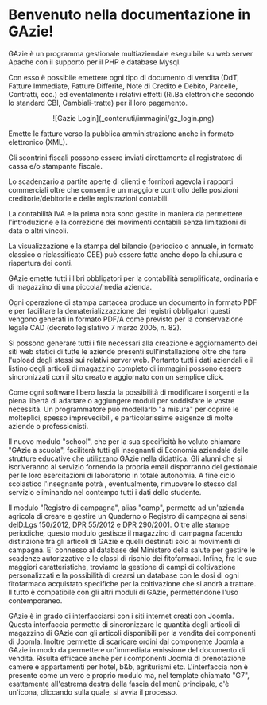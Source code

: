 # Benvenuto nella documentazione in GAzie!

GAzie è un programma gestionale multiaziendale eseguibile su web server Apache con il supporto per il PHP e database Mysql.

Con esso è possibile emettere ogni tipo di documento di vendita (DdT, Fatture Immediate, Fatture Differite, Note di Credito e Debito, Parcelle, Contratti, ecc.) ed eventalmente i relativi effetti (Ri.Ba elettroniche secondo lo standard CBI, Cambiali-tratte) per il loro pagamento.

<center>![Gazie Login](_contenuti/immagini/gz_login.png)</center>

Emette le fatture verso la pubblica amministrazione anche in formato elettronico (XML).

Gli scontrini fiscali possono essere inviati direttamente al registratore di cassa e/o stampante fiscale.

Lo scadenzario a partite aperte di clienti e fornitori agevola i rapporti commerciali oltre che consentire un maggiore controllo delle posizioni creditorie/debitorie e delle registrazioni contabili.

La contabilità IVA e la prima nota sono gestite in maniera da permettere l'introduzione e la correzione dei movimenti contabili senza limitazioni di data o altri vincoli.

La visualizzazione e la stampa del bilancio (periodico o annuale, in formato classico o riclassificato CEE) può essere fatta anche dopo la chiusura e riapertura dei conti.

GAzie emette tutti i libri obbligatori per la contabilità semplificata, ordinaria e di magazzino di una piccola/media azienda.

Ogni operazione di stampa cartacea produce un documento in formato PDF e per facilitare la dematerializzazzione dei registri obbligatori questi vengono generati in formato PDF/A come previsto per la conservazione legale CAD (decreto legislativo 7 marzo 2005, n. 82).

Si possono generare tutti i file necessari alla creazione e aggiornamento dei siti web statici di tutte le aziende presenti sull'installazione oltre che fare l'upload degli stessi sui relativi server web. Pertanto tutti i dati aziendali e il listino degli articoli di magazzino completo di immagini possono essere sincronizzati con il sito creato e aggiornato con un semplice click.

Come ogni software libero lascia la possibilità di modificare i sorgenti e la piena libertà di adattare o aggiungere moduli per soddisfare le vostre necessità. Un programmatore può modellarlo "a misura" per coprire le molteplici, spesso imprevedibili, e particolarissime esigenze di molte aziende o professionisti.

Il nuovo modulo "school", che per la sua specificità ho voluto chiamare "GAzie a scuola", faciliterà tutti gli insegnanti di Economia aziendale delle strutture educative che utilizzano GAzie nella didattica. Gli alunni che si iscriveranno al servizio fornendo la propria email disporranno del gestionale per le loro esercitazioni di laboratorio in totale autonomia. A fine ciclo scolastico l'insegnante potrà , eventualmente, rimuovere lo stesso dal servizio eliminando nel contempo tutti i dati dello studente. 

Il modulo "Registro di campagna", alias "camp", permette ad un'azienda agricola di creare e gestire un Quaderno o Registro di campagna ai sensi delD.Lgs 150/2012, DPR 55/2012 e DPR 290/2001. Oltre alle stampe periodiche, questo modulo gestisce il magazzino di campagna facendo distinzione fra gli articoli di GAzie e quelli destinati solo ai movimenti di campagna. E' connesso al database del Ministero della salute per gestire le scadenze autorizzative e le classi di rischio dei fitofarmaci. Infine, fra le sue maggiori caratteristiche, troviamo la gestione di campi di coltivazione personalizzati e la possibilità di crearsi un database con le dosi di ogni fitofarmaco acquistato specifiche per la coltivazione che si andrà a trattare. Il tutto è compatibile con gli altri moduli di GAzie, permettendone l'uso contemporaneo.

GAzie è in grado di interfacciarsi con i siti internet creati con Joomla. Questa interfaccia permette di sincronizzare le quantità degli articoli di magazzino di GAzie con gli articoli disponibili per la vendita dei componenti di Joomla. Inoltre permette di scaricare ordini dal componente Joomla a GAzie in modo da permettere un'immediata emissione del documento di vendita. Risulta efficace anche per i componenti Joomla di prenotazione camere e appartamenti per hotel, b&b, agriturismi etc.
L'interfaccia non è presente come un vero e proprio modulo ma, nel template chiamato "G7", esattamente all'estrema destra della fascia del menù principale, c'è un'icona, cliccando sulla quale, si avvia il processo.

